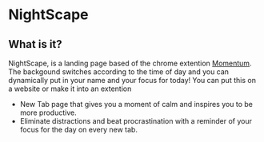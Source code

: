 # NightScape

## What is it?
NightScape, is a landing page based of the chrome extention [Momentum](https://chrome.google.com/webstore/detail/momentum/). The backgound switches according to the time 
of day and you can dynamically put in your name and your focus for today! You can put this on a website or make it into
an extention

- New Tab page that gives you a moment of calm and inspires you to be more productive. 
- Eliminate distractions and beat procrastination with a reminder of your focus for the day on every new tab.
